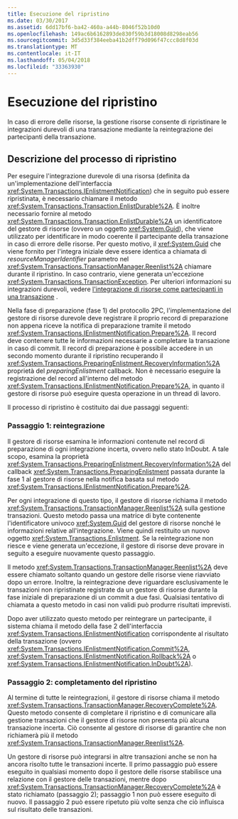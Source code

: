 ```yaml
---
title: Esecuzione del ripristino
ms.date: 03/30/2017
ms.assetid: 6dd17bf6-ba42-460a-a44b-8046f52b10d0
ms.openlocfilehash: 149ac6b6162893de830f59b3d18008d8298eab56
ms.sourcegitcommit: 3d5d33f384eeba41b2dff79d096f47ccc8d8f03d
ms.translationtype: MT
ms.contentlocale: it-IT
ms.lasthandoff: 05/04/2018
ms.locfileid: "33363930"
---
```

# <a name="performing-recovery"></a>Esecuzione del ripristino
In caso di errore delle risorse, la gestione risorse consente di ripristinare le integrazioni durevoli di una transazione mediante la reintegrazione dei partecipanti della transazione.  
  
## <a name="the-recovery-process"></a>Descrizione del processo di ripristino  
 Per eseguire l'integrazione durevole di una risorsa (definita da un'implementazione dell'interfaccia <xref:System.Transactions.IEnlistmentNotification>) che in seguito può essere ripristinata, è necessario chiamare il metodo <xref:System.Transactions.Transaction.EnlistDurable%2A>. È inoltre necessario fornire al metodo <xref:System.Transactions.Transaction.EnlistDurable%2A> un identificatore del gestore di risorse (ovvero un oggetto <xref:System.Guid>), che viene utilizzato per identificare in modo coerente il partecipante della transazione in caso di errore delle risorse. Per questo motivo, il <xref:System.Guid> che viene fornito per l'integra iniziale deve essere identica a chiamata di *resourceManagerIdentifier* parametro nel <xref:System.Transactions.TransactionManager.Reenlist%2A> chiamare durante il ripristino. In caso contrario, viene generata un'eccezione <xref:System.Transactions.TransactionException>. Per ulteriori informazioni su integrazioni durevoli, vedere [l'integrazione di risorse come partecipanti in una transazione](../../../../docs/framework/data/transactions/enlisting-resources-as-participants-in-a-transaction.md) .  
  
 Nella fase di preparazione (fase 1) del protocollo 2PC, l'implementazione del gestore di risorse durevole deve registrare il proprio record di preparazione non appena riceve la notifica di preparazione tramite il metodo <xref:System.Transactions.IEnlistmentNotification.Prepare%2A>. Il record deve contenere tutte le informazioni necessarie a completare la transazione in caso di commit. Il record di preparazione è possibile accedere in un secondo momento durante il ripristino recuperando il <xref:System.Transactions.PreparingEnlistment.RecoveryInformation%2A> proprietà del *preparingEnlistment* callback. Non è necessario eseguire la registrazione del record all'interno del metodo <xref:System.Transactions.IEnlistmentNotification.Prepare%2A>, in quanto il gestore di risorse può eseguire questa operazione in un thread di lavoro.  
  
 Il processo di ripristino è costituito dai due passaggi seguenti:  
  
### <a name="step-1---reenlist"></a>Passaggio 1: reintegrazione  
 Il gestore di risorse esamina le informazioni contenute nel record di preparazione di ogni integrazione incerta, ovvero nello stato InDoubt. A tale scopo, esamina la proprietà <xref:System.Transactions.PreparingEnlistment.RecoveryInformation%2A> del callback <xref:System.Transactions.PreparingEnlistment> passata durante la fase 1 al gestore di risorse nella notifica basata sul metodo <xref:System.Transactions.IEnlistmentNotification.Prepare%2A>.  
  
 Per ogni integrazione di questo tipo, il gestore di risorse richiama il metodo <xref:System.Transactions.TransactionManager.Reenlist%2A> sulla gestione transazioni. Questo metodo passa una matrice di byte contenente l'identificatore univoco <xref:System.Guid> del gestore di risorse nonché le informazioni relative all'integrazione. Viene quindi restituito un nuovo oggetto <xref:System.Transactions.Enlistment>. Se la reintegrazione non riesce e viene generata un'eccezione, il gestore di risorse deve provare in seguito a eseguire nuovamente questo passaggio.  
  
 Il metodo <xref:System.Transactions.TransactionManager.Reenlist%2A> deve essere chiamato soltanto quando un gestore delle risorse viene riavviato dopo un errore. Inoltre, la reintegrazione deve riguardare esclusivamente le transazioni non ripristinate registrate da un gestore di risorse durante la fase iniziale di preparazione di un commit a due fasi. Qualsiasi tentativo di chiamata a questo metodo in casi non validi può produrre risultati imprevisti.  
  
 Dopo aver utilizzato questo metodo per reintegrare un partecipante, il sistema chiama il metodo della fase 2 dell'interfaccia <xref:System.Transactions.IEnlistmentNotification> corrispondente al risultato della transazione (ovvero <xref:System.Transactions.IEnlistmentNotification.Commit%2A>, <xref:System.Transactions.IEnlistmentNotification.Rollback%2A> o <xref:System.Transactions.IEnlistmentNotification.InDoubt%2A>).  
  
### <a name="step-2---completing-the-recovery"></a>Passaggio 2: completamento del ripristino  
 Al termine di tutte le reintegrazioni, il gestore di risorse chiama il metodo <xref:System.Transactions.TransactionManager.RecoveryComplete%2A>. Questo metodo consente di completare il ripristino e di comunicare alla gestione transazioni che il gestore di risorse non presenta più alcuna transazione incerta. Ciò consente al gestore di risorse di garantire che non richiamerà più il metodo <xref:System.Transactions.TransactionManager.Reenlist%2A>.  
  
 Un gestore di risorse può integrarsi in altre transazioni anche se non ha ancora risolto tutte le transazioni incerte. Il primo passaggio può essere eseguito in qualsiasi momento dopo il gestore delle risorse stabilisce una relazione con il gestore delle transazioni, mentre dopo <xref:System.Transactions.TransactionManager.RecoveryComplete%2A> è stato richiamato (passaggio 2); passaggio 1 non può essere eseguito di nuovo. Il passaggio 2 può essere ripetuto più volte senza che ciò influisca sul risultato delle transazioni.
